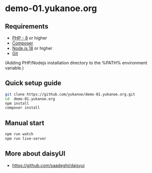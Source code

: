 # demo-01.yukanoe.org

## Requirements

- [PHP - 8](https://windows.php.net/download/) or higher
- [Composer](https://getcomposer.org/download/)
- [Node.js 18](https://nodejs.org/en/download/current) or higher
- [Git](https://git-scm.com/downloads)

(Adding PHP/Nodejs installation directory to the %PATH% environment variable.)

## Quick setup guide
```bash
git clone https://github.com/yukanoe/demo-01.yukanoe.org.git
cd  demo-01.yukanoe.org
npm install
composer install
```

## Manual start
```bash
npm run watch
npm run live-server
```

## More about daisyUI
 - https://github.com/saadeghi/daisyui
